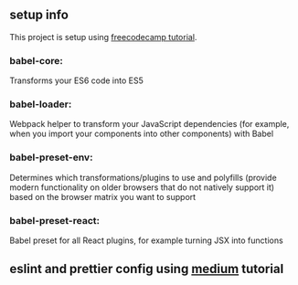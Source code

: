 ## setup info

This project is setup using [freecodecamp tutorial](https://medium.freecodecamp.org/part-1-react-app-from-scratch-using-webpack-4-562b1d231e75).

### babel-core:

Transforms your ES6 code into ES5

### babel-loader:

Webpack helper to transform your JavaScript dependencies (for example, when you import your components into other components) with Babel

### babel-preset-env:

Determines which transformations/plugins to use and polyfills (provide modern functionality on older browsers that do not natively support it) based on the browser matrix you want to support

### babel-preset-react:

Babel preset for all React plugins, for example turning JSX into functions

## eslint and prettier config using [medium](https://medium.com/@joshuacrass/javascript-linting-and-formatting-with-eslint-prettier-and-airbnb-30eb746db862) tutorial
